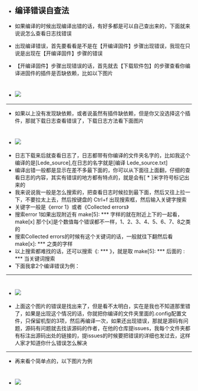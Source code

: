 - ## 编译错误自查法

- 如果编译的时候出现编译出错的话，有好多都是可以自己查出来的，下面就来说说怎么查看日志找错误

- 出现编译错误，首先要看看是不是在【开编译固件】步骤出现错误，我现在只说是出现在【开编译固件】步骤的错误

- 【开编译固件】步骤出现错误的话，首先就去【下载软件包】的步骤查看你编译进固件的插件是否缺依赖，比如以下图片
- # <img src="https://github.com/danshui-git/shuoming/blob/master/doc/er2.png" />
---
- 如果以上没有发现缺依赖，或者说虽然有插件缺依赖，但是你又没选择这个插件，那就下载日志查看错误了，下载日志方法看下面图片
- # <img src="https://github.com/danshui-git/shuoming/blob/master/doc/er4.png" />
- 日志下载来后就查看日志了，日志都带有你编译的文件夹名字的，比如我这个编译的是[Lede_source],在日志的名字就是[编译 Lede_source.txt]
- 编译出错一般都是显示在差不多最下面的，你可以从下面往上面翻，仔细的查看日志的内容，其实有错误的地方都有特点的，就是会有[ * ]米字符号标记出来的
- 我来说说我一般是怎么搜索的，把查看日志时候拉到最下面，然后又往上拉一下，不要拉太上去，然后按键盘的 Ctrl+f 出现搜索框，然后输入关键字搜索
- 关键字一般是《error 1》或者《Collected errors》
- 搜索error 1如果出现附近有 make[5]: *** 字样的就在附近上下的一起看，make[x] 那个[x]是个数值每个错误都不一样，1、2、3、4、5、6、7、8之类的
- 搜索Collected errors的时候有这个关键词的话，一般就往下翻然后看 make[x]: *** 之类的字样
- 以上搜索都难找的话，还可以搜索《: *** 》，就是取 make[5]: ***  后面的 : *** 当关键词搜索
- 下面我拿2个编译错误为例：
---
- # <img src="https://github.com/danshui-git/shuoming/blob/master/doc/er5.png" />
- 上面这个图片的错误是找出来了，但是看不太明白，实在是我也不知道那里错了，如果是出现这个情况的话，你就把你编译的文件夹里面的.config配置文件，只保留机型的3项，然后再编译一次，如果还出现错误，那就是源码有问题，源码有问题就去找该源码的作者，在他的仓库提issues，我每个文件夹都有标注出源码出处的链接的，提issues的时候要把错误的详细也发过去，这样人家才知道你什么错误怎么解决
---
- 再来看个简单点的，以下图片为例
- # <img src="https://github.com/danshui-git/shuoming/blob/master/doc/er7.png" />
